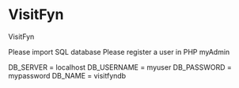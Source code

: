 # VisitFyn
 VisitFyn

Please import SQL database
Please register a user in PHP myAdmin

DB_SERVER = localhost
DB_USERNAME = myuser
DB_PASSWORD = mypassword
DB_NAME = visitfyndb
